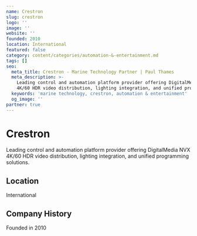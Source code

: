 ```yaml
---
name: Crestron
slug: crestron
logo: ''
image: ''
website: ''
founded: 2010
location: International
featured: false
category: content/categories/automation-&-entertainment.md
tags: []
seo:
  meta_title: Crestron - Marine Technology Partner | Paul Thames
  meta_description: >-
    Leading control and automation platform provider offering DigitalMedia NVX
    4K/60 HDR video distribution, lighting integration, and unified programming
  keywords: 'marine technology, crestron, automation & entertainment'
  og_image: ''
partner: true
---
```


# Crestron

Leading control and automation platform provider offering DigitalMedia NVX 4K/60 HDR video distribution, lighting integration, and unified programming solutions.



## Location

International

## Company History

Founded in 2010